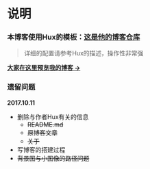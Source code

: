 # 说明

### 本博客使用Hux的模板：[这是他的博客仓库](huxpro.github.io)
> 详细的配置请参考Hux的描述，操作性非常强

**[大家在这里预览我的博客 &rarr;](http://yytan02.gitee.io/blog)**

### 遗留问题

**2017.10.11**
* 删除与作者Hux有关的信息
    - ~~README.md~~
    - ~~原博客文章~~
    - ~~关于~~
* 写博客的搭建过程
* ~~背景图与小图像的路径问题~~
